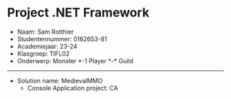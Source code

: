 # Project .NET Framework

* Naam: Sam Rotthier
* Studentennummer: 0162653-81
* Academiejaar: 23-24
* Klasgroep: TIFL02
* Onderwerp: Monster *-1 Player \*-\* Guild

---
- Solution name: MedievalMMO
    - Console Application project: CA